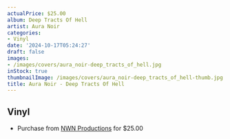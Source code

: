 ```yaml
---
actualPrice: $25.00
album: Deep Tracts Of Hell
artist: Aura Noir
categories:
- Vinyl
date: '2024-10-17T05:24:27'
draft: false
images:
- /images/covers/aura_noir-deep_tracts_of_hell.jpg
inStock: true
thumbnailImage: /images/covers/aura_noir-deep_tracts_of_hell-thumb.jpg
title: Aura Noir - Deep Tracts Of Hell
---
```


## Vinyl
* Purchase from [NWN Productions](http://shop.nwnprod.com/index.php?route=product/product&path=75&product_id=56778&sort=pd.name&order=ASC) for $25.00
